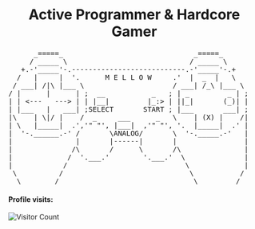 <h1 align="center">Active Programmer & Hardcore Gamer</h1>

<pre>
      _=====_                               _=====_
     / _____ \                             / _____ \
   +.-'_____'-.---------------------------.-'_____'-.+
  /   |     |  '.      M E L L O W     .'  |  _  |   \
 / ___| /|\ |___ \                     / ___| /_\ |___ \
/ |      |      | ;  __           _   ; | _         _ | ;
| | <---   ---> | | |__|         |_:> | ||_|       (_)| |
| |___   |   ___| ;SELECT       START ; |___       ___| ;
|\    | \|/ |    /  _     ___      _   \    | (X) |    /|
| \   |_____|  .','" "', |___|  ,'" "', '.  |_____|  .' |
|  '-.______.-' /       \ANALOG/       \  '-._____.-'   |
|               |       |------|       |                |
|              /\       /      \       /\               |
|             /  '.___.'        '.___.'  \              |
|            /                            \             |
 \          /                              \           /
  \________/                                \_________/
</pre>

#### Profile visits: 

![Visitor Count](https://profile-counter.glitch.me/ndizeyedavid/count.svg)
